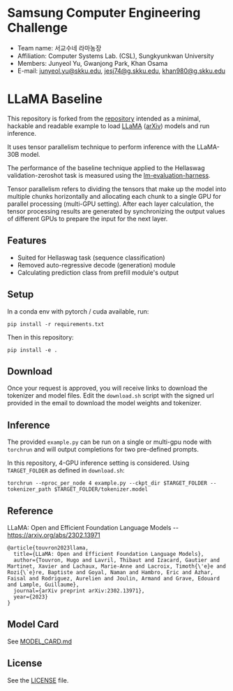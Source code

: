 # Samsung Computer Engineering Challenge 

- Team name: 서교수네 라마농장
- Affiliation: Computer Systems Lab. (CSL), Sungkyunkwan University
- Members: Junyeol Yu, Gwanjong Park, Khan Osama
- E-mail: junyeol.yu@skku.edu, jesj74@g.skku.edu, khan980@g.skku.edu
  
# LLaMA Baseline

This repository is forked from the [repository](https://github.com/facebookresearch/llama) intended as a minimal, hackable and readable example to load [LLaMA](https://ai.facebook.com/blog/large-language-model-llama-meta-ai/) ([arXiv](https://arxiv.org/abs/2302.13971v1)) models and run inference.

It uses tensor parallelism technique to perform inference with the LLaMA-30B model.

The performance of the baseline technique applied to the Hellaswag validation-zeroshot task is measured using the [lm-evaluation-harness](https://github.com/EleutherAI/lm-evaluation-harness).

Tensor parallelism refers to dividing the tensors that make up the model into multiple chunks horizontally and allocating each chunk to a single GPU for parallel processing (multi-GPU setting). After each layer calculation, the tensor processing results are generated by synchronizing the output values of different GPUs to prepare the input for the next layer.

## Features
- Suited for Hellaswag task (sequence classification)
- Removed auto-regressive decode (generation) module
- Calculating prediction class from prefill module's output

## Setup

In a conda env with pytorch / cuda available, run:
```
pip install -r requirements.txt
```
Then in this repository:
```
pip install -e .
```

## Download

Once your request is approved, you will receive links to download the tokenizer and model files.
Edit the `download.sh` script with the signed url provided in the email to download the model weights and tokenizer.

## Inference

The provided `example.py` can be run on a single or multi-gpu node with `torchrun` and will output completions for two pre-defined prompts. 

In this repository, 4-GPU inference setting is considered. Using `TARGET_FOLDER` as defined in `download.sh`:
```
torchrun --nproc_per_node 4 example.py --ckpt_dir $TARGET_FOLDER --tokenizer_path $TARGET_FOLDER/tokenizer.model
```

## Reference

LLaMA: Open and Efficient Foundation Language Models -- https://arxiv.org/abs/2302.13971

```
@article{touvron2023llama,
  title={LLaMA: Open and Efficient Foundation Language Models},
  author={Touvron, Hugo and Lavril, Thibaut and Izacard, Gautier and Martinet, Xavier and Lachaux, Marie-Anne and Lacroix, Timoth{\'e}e and Rozi{\`e}re, Baptiste and Goyal, Naman and Hambro, Eric and Azhar, Faisal and Rodriguez, Aurelien and Joulin, Armand and Grave, Edouard and Lample, Guillaume},
  journal={arXiv preprint arXiv:2302.13971},
  year={2023}
}
```

## Model Card
See [MODEL_CARD.md](MODEL_CARD.md)

## License
See the [LICENSE](LICENSE) file.
